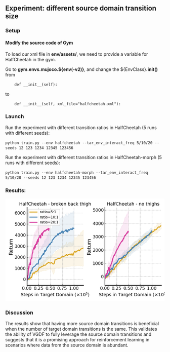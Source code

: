 ## Experiment: different source domain transition size

### Setup

####  Modify the source code of Gym
To load our xml file in **env/assets/**, we need to provide a variable for HalfCheetah in the gym.

Go to **gym.envs.mujoco.${env(-v2)}**, and change the ${EnvClass}**.__init__()** from 

```
    def __init__(self):
```
to

```
    def __init__(self, xml_file="halfcheetah.xml"):
```

### Launch

Run the experiment with different transition ratios in HalfCheetah (5 runs with different seeds):


```
python train.py --env halfcheetah --tar_env_interact_freq 5/10/20 --seeds 12 123 1234 12345 123456
```


Run the experiment with different transition ratios in HalfCheetah-morph (5 runs with different seeds):


```
python train.py --env halfcheetah-morph --tar_env_interact_freq 5/10/20 --seeds 12 123 1234 12345 123456
```


### Results:

<div align="left">
  <img src="https://github.com/dfoakdancj/value_guided_data_filtering/blob/master/ablation_data_ratio/LC_ablation_tar_inter_freq.png?raw=true">
</div>


### Discussion

The results show that having more source domain transitions is beneficial when the number of target domain transitions is the same. This validates the ability of VGDF to fully leverage the source domain transitions and suggests that it is a promising approach for reinforcement learning in scenarios where data from the source domain is abundant.